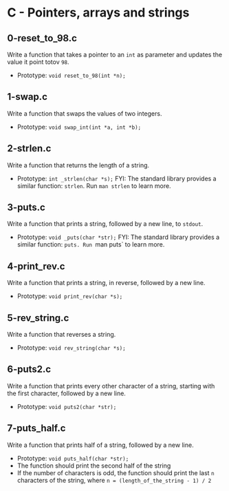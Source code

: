 # C - Pointers, arrays and strings

## 0-reset_to_98.c
Write a function that takes a pointer to an `int` as parameter and updates the value it point totov `98`.
* Prototype: `void reset_to_98(int *n);`

## 1-swap.c
Write a function that swaps the values of two integers.
* Prototype: `void swap_int(int *a, int *b);`

## 2-strlen.c
Write a function that returns the length of a string.
* Prototype: `int _strlen(char *s);`
FYI: The standard library provides a similar function: `strlen`. Run `man strlen` to learn more.

## 3-puts.c
Write a function that prints a string, followed by a new line, to `stdout`.
* Prototype: `void _puts(char *str);`
FYI: The standard library provides a similar function: `puts. Run `man puts` to learn more.

## 4-print_rev.c
Write a function that prints a string, in reverse, followed by a new line.
* Prototype: `void print_rev(char *s);`

## 5-rev_string.c
Write a function that reverses a string.
* Prototype: `void rev_string(char *s);`

## 6-puts2.c
Write a function that prints every other character of a string, starting with the first character, followed by a new line.
* Prototype: `void puts2(char *str);`

## 7-puts_half.c
Write a function that prints half of a string, followed by a new line.
* Prototype: `void puts_half(char *str);`
* The function should print the second half of the string
* If the number of characters is odd, the function should print the last `n` characters of the string, where `n = (length_of_the_string - 1) / 2`
